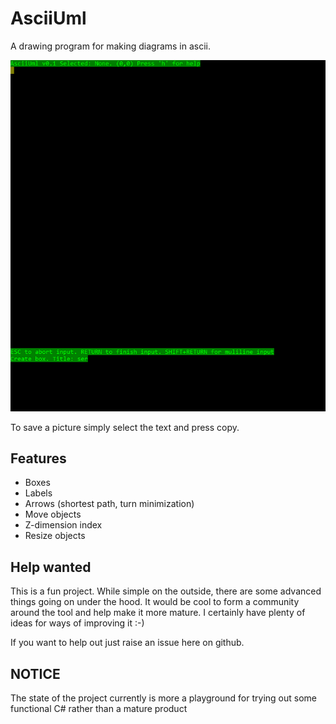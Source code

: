 # AsciiUml

A drawing program for making diagrams in ascii.

![asciiuml in action](/documentation/asciiuml.gif)

To save a picture simply select the text and press copy.




##  Features
 
  * Boxes
  * Labels
  * Arrows (shortest path, turn minimization)
  * Move objects
  * Z-dimension index
  * Resize objects


## Help wanted
This is a fun project. While simple on the outside, there are some advanced things going on under the hood. It would be cool to form a community around the tool and help make it more mature. I certainly have plenty of ideas for ways of improving it :-)

If you want to help out just raise an issue here on github.
  
## NOTICE

The state of the project currently is more a playground for trying out some functional C# rather than a mature product
